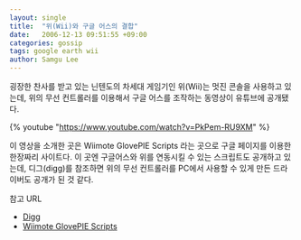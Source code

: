 ```yaml
---
layout: single
title:  "위(Wii)와 구글 어스의 결합"
date:   2006-12-13 09:51:55 +09:00
categories: gossip
tags: google earth wii
author: Samgu Lee
---
```

굉장한 찬사를 받고 있는 닌텐도의 차세대 게임기인 위(Wii)는 멋진 콘솔을 사용하고 있는데, 위의 무선 컨트롤러를 이용해서 구글 어스를 조작하는 동영상이 유튜브에 공개됐다.

{% youtube "https://www.youtube.com/watch?v=PkPem-RU9XM" %}

이 영상을 소개한 곳은 Wiimote GlovePIE Scripts 라는 곳으로 구글 페이지를 이용한 한장짜리 사이트다. 이 곳엔 구글어스와 위를 연동시킬 수 있는 스크립트도 공개하고 있는데, 디그(digg)를 참조하면 위의 무선 컨트롤러를 PC에서 사용할 수 있게 만든 드라이버도 공개가 된 것 같다.

참고 URL

- [Digg](http://digg.com/linux_unix/Google_Earth_interface_for_Wii_remote)
- [Wiimote GlovePIE Scripts](http://coulston.googlepages.com/wii)
